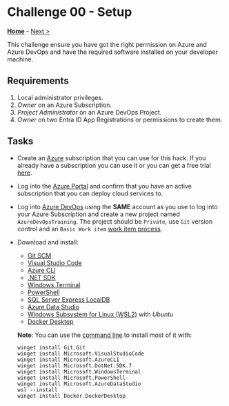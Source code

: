 # Challenge 00 - Setup

**[Home](../README.md)** - [Next >](./Challenge-01.md)

This challenge ensure you have got the right permission on Azure and Azure DevOps and have the required software installed on your developer machine.

## Requirements

1. Local administrator privileges.
1. *Owner* on an Azure Subscription.
1. *Project Administrator* on an Azure DevOps Project.
1. *Owner* on two Entra ID App Registrations or permissions to create them.

## Tasks

- Create an [Azure](https://azure.microsoft.com/) subscription that you can use for this hack. If you already have a subscription you can use it or you can get a free trial [here](https://azure.microsoft.com/free/).
- Log into the [Azure Portal](https://portal.azure.com) and confirm that you have an active subscription that you can deploy cloud services to.
- Log into [Azure DevOps](https://dev.azure.com/) using the **SAME** account as you use to log into your Azure Subscription and create a new project named `AzureDevOpsTraining`. The project should be `Private`, use `Git` version control and an `Basic Work item` [work item process](https://learn.microsoft.com/en-us/azure/devops/boards/work-items/guidance/choose-process).
- Download and install:

   - [Git SCM](https://git-scm.com/download)
   - [Visual Studio Code](https://code.visualstudio.com)
   - [Azure CLI](https://learn.microsoft.com/en-us/cli/azure/)
   - [.NET SDK](https://www.dot.net/)
   - [Windows Terminal](https://learn.microsoft.com/en-us/windows/terminal)
   - [PowerShell](https://learn.microsoft.com/en-us/powershell)
   - [SQL Server Express LocalDB](https://learn.microsoft.com/en-us/sql/database-engine/configure-windows/sql-server-express-localdb)
   - [Azure Data Studio](https://azure.microsoft.com/en-us/products/data-studio/)
   - [Windows Subsystem for Linux (WSL2)](https://learn.microsoft.com/en-us/windows/wsl/) with *Ubuntu*
   - [Docker Desktop](https://docs.docker.com/desktop/install/windows-install/)

  **Note**: You can use the [command line](https://learn.microsoft.com/en-us/windows/package-manager/winget/) to install most of it with:

  ```pwsh
  winget install Git.Git
  winget install Microsoft.VisualStudioCode
  winget install Microsoft.AzureCLI
  winget install Microsoft.DotNet.SDK.7
  winget install Microsoft.WindowsTerminal
  winget install Microsoft.PowerShell
  winget install Microsoft.AzureDataStudio
  wsl --install
  winget install Docker.DockerDesktop
  ```

